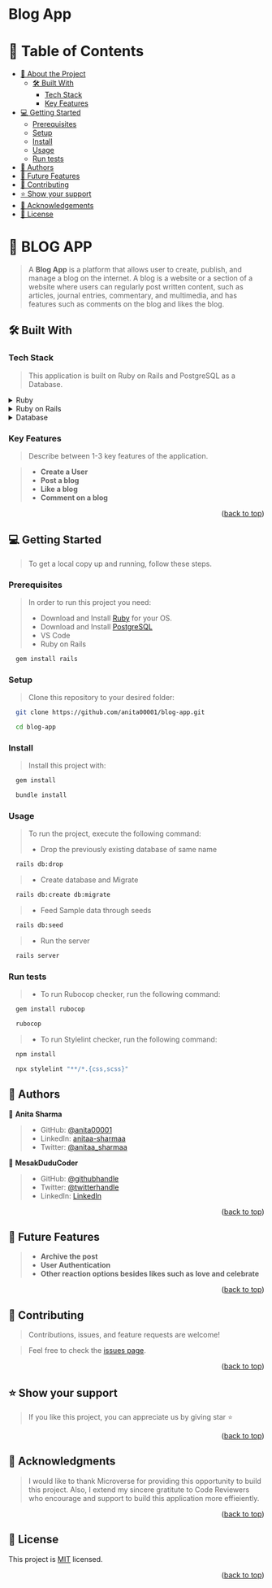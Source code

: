 <a name="readme-top"></a>

<h1><b>Blog App</b></h1>

<!-- TABLE OF CONTENTS -->

# 📗 Table of Contents

- [📖 About the Project](#about-project)
  - [🛠 Built With](#built-with)
    - [Tech Stack](#tech-stack)
    - [Key Features](#key-features)
- [💻 Getting Started](#getting-started)
  - [Prerequisites](#prerequisites)
  - [Setup](#setup)
  - [Install](#install)
  - [Usage](#usage)
  - [Run tests](#run-tests)
- [👥 Authors](#authors)
- [🔭 Future Features](#future-features)
- [🤝 Contributing](#contributing)
- [⭐️ Show your support](#support)
- [🙏 Acknowledgements](#acknowledgements)
- [📝 License](#license)

# 📖 **BLOG APP** <a name="about-project"></a>

> A **Blog App** is a platform that allows user to create, publish, and manage a blog on the internet. A blog is a website or a section of a website where users can regularly post written content, such as articles, journal entries, commentary, and multimedia, and has features such as comments on the blog and likes the blog.

## 🛠 Built With <a name="built-with"></a>

### Tech Stack <a name="tech-stack"></a>

> This application is built on Ruby on Rails and PostgreSQL as a Database.

<details>
  <summary>Ruby</summary>
  <ul>
    <li><a href="https://www.ruby-lang.org/en/">Ruby - A Programmer's Best Friend</a></li>
  </ul>
</details>

<details>
  <summary>Ruby on Rails</summary>
  <ul>
    <li><a href="https://guides.rubyonrails.org/">Ruby on Rails</a></li>
  </ul>
</details>

<details>
<summary>Database</summary>
  <ul>
    <li><a href="https://www.postgresql.org/">PostgreSQL</a></li>
  </ul>
</details>

### Key Features <a name="key-features"></a>

> Describe between 1-3 key features of the application.

> - **Create a User**
> - **Post a blog**
> - **Like a blog**
> - **Comment on a blog**

<p align="right">(<a href="#readme-top">back to top</a>)</p>

## 💻 Getting Started <a name="getting-started"></a>

> To get a local copy up and running, follow these steps.

### Prerequisites

> In order to run this project you need:
> - Download and Install [Ruby](https://www.ruby-lang.org/en/downloads/) for your OS.
> - Download and Install [PostgreSQL](https://www.postgresql.org/download/)
> - VS Code
> - Ruby on Rails
```sh
  gem install rails
```

### Setup

> Clone this repository to your desired folder:
```sh
  git clone https://github.com/anita00001/blog-app.git
```
```sh
  cd blog-app
```

### Install

> Install this project with:
```sh
  gem install
```

```sh
  bundle install
```

### Usage

> To run the project, execute the following command:
> - Drop the previously existing database of same name
```sh
  rails db:drop
```
> - Create database and Migrate
```sh
  rails db:create db:migrate
```
> - Feed Sample data through seeds
```sh
  rails db:seed
```
> - Run the server
```sh
  rails server
```

### Run tests

> - To run Rubocop checker, run the following command:

```sh
  gem install rubocop
```
```sh
  rubocop
```

> - To run Stylelint checker, run the following command:
```sh
  npm install
```
```sh
  npx stylelint "**/*.{css,scss}"
```

## 👥 Authors <a name="authors"></a>

👤 **Anita Sharma**

> - GitHub: [@anita00001](https://github.com/anita00001)
> - LinkedIn: [anitaa-sharmaa](https://www.linkedin.com/in/anitaa-sharmaa/)
> - Twitter: [@anitaa_sharmaa](https://twitter.com/anitaa_sharmaa)

👤 **MesakDuduCoder**

> - GitHub: [@githubhandle](https://github.com/MesakDuduCoder)
> - Twitter: [@twitterhandle](https://twitter.com/mesak_10)
> - LinkedIn: [LinkedIn](https://www.linkedin.com/in/mesak-lalrindika/)

<p align="right">(<a href="#readme-top">back to top</a>)</p>

## 🔭 Future Features <a name="future-features"></a>

> - **Archive the post**
> - **User Authentication**
> - **Other reaction options besides likes such as love and celebrate**

<p align="right">(<a href="#readme-top">back to top</a>)</p>

## 🤝 Contributing <a name="contributing"></a>

> Contributions, issues, and feature requests are welcome!

> Feel free to check the [issues page](https://github.com/anita00001/blog-app/issues).

<p align="right">(<a href="#readme-top">back to top</a>)</p>

## ⭐️ Show your support <a name="support"></a>

> If you like this project, you can appreciate us by giving star ⭐

<p align="right">(<a href="#readme-top">back to top</a>)</p>

## 🙏 Acknowledgments <a name="acknowledgements"></a>

> I would like to thank Microverse for providing this opportunity to build this project. Also, I extend my sincere gratitute to Code Reviewers who encourage and support to build this application more effieiently.

<p align="right">(<a href="#readme-top">back to top</a>)</p>

## 📝 License <a name="license"></a>

This project is [MIT](./MIT.md) licensed.

<p align="right">(<a href="#readme-top">back to top</a>)</p>
